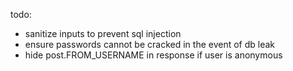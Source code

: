 todo:

- sanitize inputs to prevent sql injection
- ensure passwords cannot be cracked in the event of db leak
- hide post.FROM_USERNAME in response if user is anonymous
